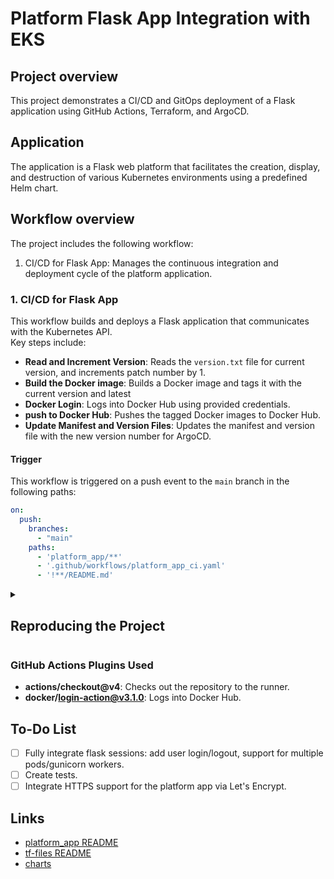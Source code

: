 # Platform Flask App Integration with EKS

## Project overview

This project demonstrates a CI/CD and GitOps deployment of a Flask application using GitHub Actions, Terraform, and ArgoCD.

## Application
The application is a Flask web platform that facilitates the creation, display, and destruction of various Kubernetes environments using a predefined Helm chart.

## Workflow overview

The project includes the following workflow:
   1. CI/CD for Flask App: Manages the continuous integration and deployment cycle of the platform application.

### 1. CI/CD for Flask App

This workflow builds and deploys a Flask application that communicates with the Kubernetes API. \
Key steps include:

   - **Read and Increment Version**: Reads the `version.txt` file for current version, and increments patch number by 1.
   - **Build the Docker image**: Builds a Docker image and tags it with the current version and latest
   - **Docker Login**: Logs into Docker Hub using provided credentials.
   - **push to Docker Hub**: Pushes the tagged Docker images to Docker Hub.
   - **Update Manifest and Version Files**: Updates the manifest and version file with the new version number for ArgoCD.

#### Trigger

This workflow is triggered on a push event to the `main` branch in the following paths:
```yaml
on:
  push:
    branches: 
      - "main"
    paths:       
      - 'platform_app/**'
      - '.github/workflows/platform_app_ci.yaml'
      - '!**/README.md'
```

<details>
<summary><h2>Reproducing the Project</h2></summary>

## Flask Application:

### Overview

- **platform_app**
  - `app.py`: A simple Flask web application that manages multiple endpoints and communicates with Kubernetes API.

## Web_App Dockerfile

- **Base Image**: Uses `python:alpine3.19` for a lightweight Python environment.
- **Install Helm**: Uses `apk` to install curl, bash, and openssl to install Helm 3, then removes unnecessary packages while keeping Helm operational.
- **Work Directory**: Sets the working directory to `/app`.
- **Install Dependencies**: Copies `requirements.txt` and installs Python dependencies without cache (including the Flask[async] addon).
- **Copy Source Code**: Copies the source code to the working directory.
- **Create Temp Session Store**: Creates a directory to store the temporary session store for use when running in a container.
- **Run Application**: Uses Gunicorn to run the Flask application with pre-configured `gunicorn.conf.py` file.

## Setup

1. **Clone the Repository**:
    ```bash
    git clone https://github.com/Evgeny-Nik/project_platform_app.git
    cd project_platform_app
    ```
2. **Setup the .env file**:
    ```bash
    touch platform_app/.env
    ```

#### Environment Variables Example (.env-example)

The `.env` file in your `platform_app` directory should have the following example values:

    ```
    DOCKER_HUB_USERNAME="<username>"
    DOCKER_HUB_ACCESS_TOKEN="<token>"
    SESSION_KEY="<session_secret_key>"
    HELM_CHART="<path_or_url_to_helm_chart>"
    KUBECONFIG="<path_to_.kube/config>"
    ```
    
*KUBECONFIG env var is only required when the app is deployed outside of kubrnetes.

3. **Trigger the workflow to build the app**:
   - Push changes to the `main` branch.
   - See triggers [here](#trigger).

4. **Deploy the app to the environment of your choosing**:
   - To manually run the platform app locally:
     ```bash
     cd platform_app
     python -m venv venv
     source venv/bin/activate 
     pip install -r requirements.txt
     python3 platform_app/app.py
     ```
     The Platform App will then be accessible in `http://localhost:5000`

   - To manually run the platform app in a container:
     ```bash
     cd platform_app
     docker build -t ${DOCKERHUB_USERNAME}/platform_app:latest .
     docker run -d -v </path/to/.kube/config>:</path/to/.kube/config> -p 8000:8000 --env-file .env ${DOCKERHUB_USERNAME}/platform_app:latest
     ```
     The Platform App will then be accessible in `http://localhost:8000`

   - To manually run the platform in a Kubernetes Cluster:
     ```bash
     cd tf-Files
     terraform init \
       -backend-config="bucket=<your_s3_bucket's_name>" \
       -backend-config="key=<your_s3_statefiles's_key>"
     terraform validate
     terraform plan
     terraform apply -auto-approve
     ```
     For further Setup steps go to [terraform README](tf-files/README.md)

</details>

### GitHub Actions Plugins Used

- **actions/checkout@v4**: Checks out the repository to the runner.
- **docker/login-action@v3.1.0**: Logs into Docker Hub.

## To-Do List

- [ ] Fully integrate flask sessions: add user login/logout, support for multiple pods/gunicorn workers. 
- [ ] Create tests.
- [ ] Integrate HTTPS support for the platform app via Let's Encrypt.

## Links
- [platform_app README](platform_app/README.md)
- [tf-files README](tf-files/README.md)
- [charts](charts/README.md)
